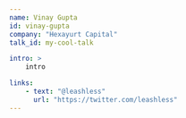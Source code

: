 ```yaml
---
name: Vinay Gupta
id: vinay-gupta
company: "Hexayurt Capital"
talk_id: my-cool-talk

intro: >
    intro

links:
    - text: "@leashless"
      url: "https://twitter.com/leashless"
---
```

